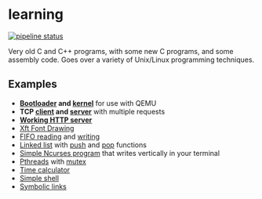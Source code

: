# learning

[![pipeline status](https://gitlab.com/Babkock/learning/badges/master/pipeline.svg)](https://gitlab.com/Babkock/learning/-/commits/master)

Very old C and C++ programs, with some new C programs, and some assembly code. Goes over a variety of Unix/Linux programming techniques.

## Examples

* **[Bootloader](https://gitlab.com/Babkock/learning/-/blob/master/boot/disk.asm) and [kernel](https://gitlab.com/Babkock/learning/-/blob/master/boot/kernel/bootsect.asm)** for use with QEMU
* **TCP [client](https://gitlab.com/Babkock/learning/-/blob/master/network/client.c) and [server](https://gitlab.com/Babkock/learning/-/blob/master/network/multiserver.c)** with multiple requests
* **[Working HTTP server](https://gitlab.com/Babkock/learning/-/blob/master/network/http.c)**
* [Xft Font Drawing](https://gitlab.com/Babkock/learning/-/blob/master/x/xft.c)
* [FIFO reading](https://gitlab.com/Babkock/learning/-/blob/master/sys/tick.c) and [writing](https://gitlab.com/Babkock/learning/-/blob/master/sys/speak.c)
* [Linked list](https://gitlab.com/Babkock/learning/-/blob/master/point/linklist.c) with [push](https://gitlab.com/Babkock/learning/-/blob/master/point/linkpush.c) and [pop](https://gitlab.com/Babkock/learning/-/blob/master/point/linkpop.c) functions
* [Simple Ncurses program](https://gitlab.com/Babkock/learning/-/blob/master/etc/curses.c) that writes vertically in your terminal
* [Pthreads](https://gitlab.com/Babkock/learning/-/blob/master/thread/threads.c) with [mutex](https://gitlab.com/Babkock/learning/-/blob/master/thread/mutex.c)
* [Time calculator](https://gitlab.com/Babkock/learning/-/blob/master/time.c)
* [Simple shell](https://gitlab.com/Babkock/learning/-/blob/master/sys/shell.c)
* [Symbolic links](https://gitlab.com/Babkock/learning/-/blob/master/sys/symlink.c)

